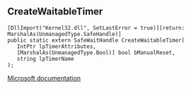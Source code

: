 ## CreateWaitableTimer

```
[DllImport("Kernel32.dll", SetLastError = true)][return: MarshalAs(UnmanagedType.SafeHandle)]
public static extern SafeWaitHandle CreateWaitableTimer(
   IntPtr lpTimerAttributes,
   [MarshalAs(UnmanagedType.Bool)] bool bManualReset,
   string lpTimerName
);
```

[Microsoft documentation](https://docs.microsoft.com/en-us/windows/win32/api/synchapi/nf-synchapi-createwaitabletimerw)
